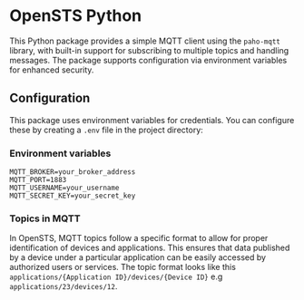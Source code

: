# OpenSTS Python
This Python package provides a simple MQTT client using the `paho-mqtt` library, with built-in support for subscribing to multiple topics and handling messages. The package supports configuration via environment variables for enhanced security.

## Configuration

This package uses environment variables for credentials. You can configure these by creating a `.env` file in the project directory:

### Environment variables

```env
MQTT_BROKER=your_broker_address
MQTT_PORT=1883
MQTT_USERNAME=your_username
MQTT_SECRET_KEY=your_secret_key
```

### Topics in MQTT
In OpenSTS, MQTT topics follow a specific format to allow for proper identification of devices and applications.
This ensures that data published by a device under a particular application can be easily accessed by authorized users or services.
The topic format looks like this `applications/{Application ID}/devices/{Device ID}` e.g `applications/23/devices/12`. 

